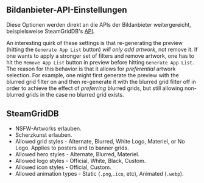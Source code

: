 ## Bildanbieter-API-Einstellungen

Diese Optionen werden direkt an die APIs der Bildanbieter weitergereicht, beispielsweise SteamGridDB's [API](https://www.steamgriddb.com/api/v2).

An interesting quirk of these settings is that re-generating the preview (hitting the `Generate App List` button) _will only add artwork_, not remove it. If one wants to apply a stronger set of filters and remove artwork, one has to hit the `Remove App List` button in preview before hitting `Generate App List`. The reason for this behavior is that it allows for _preferential_ artwork selection. For example, one might first generate the preview with the blurred grid filter on and then re-generate it with the blurred grid filter off in order to achieve the effect of _preferring_ blurred grids, but still allowing non-blurred grids in the case no blurred grid exists.

## SteamGridDB

- NSFW-Artworks erlauben.
- Scherzkunst erlauben.
- Allowed grid styles - Alternate, Blurred, White Logo, Materiel, or No Logo. Applies to posters and to banner grids.
- Allowed hero styles - Alternate, Blurred, Materiel.
- Allowed logo styles - Official, White, Black, Custom.
- Allowed icon styles - Official, Custom.
- Allowed animation types - Static (`.png`,`.ico`, etc), Animated (`.webp`).
